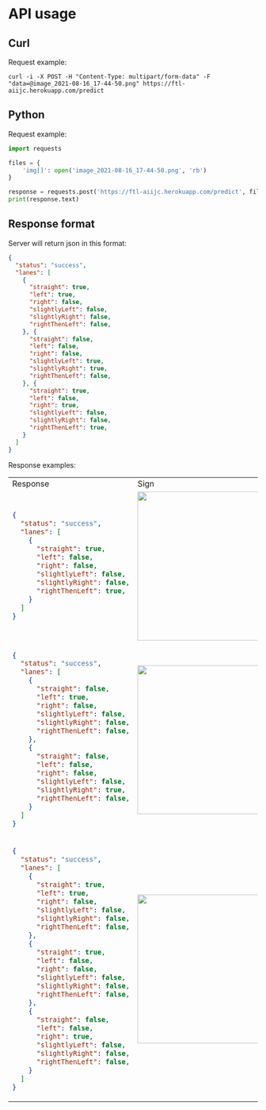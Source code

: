 # API usage

## Curl

Request example:

```
curl -i -X POST -H "Content-Type: multipart/form-data" -F "data=@image_2021-08-16_17-44-50.png" https://ftl-aiijc.herokuapp.com/predict
```

## Python

Request example:

```python
import requests

files = {
    'img[]': open('image_2021-08-16_17-44-50.png', 'rb')
}

response = requests.post('https://ftl-aiijc.herokuapp.com/predict', files=files)
print(response.text)
```

## Response format

Server will return json in this format:
```json
{
  "status": "success",
  "lanes": [
    {
      "straight": true,
      "left": true,
      "right": false,
      "slightlyLeft": false,
      "slightlyRight": false,
      "rightThenLeft": false,
    }, {
      "straight": false,
      "left": false,
      "right": false,
      "slightlyLeft": true,
      "slightlyRight": true,
      "rightThenLeft": false,
    }, {
      "straight": true,
      "left": false,
      "right": true,
      "slightlyLeft": false,
      "slightlyRight": false,
      "rightThenLeft": true,
    }
  ]
}
```

Response examples: 


<table>
<tr>
<td> Response </td> <td> Sign </td>
</tr>
<tr>
<td> 

```json
{
  "status": "success",
  "lanes": [
    {
      "straight": true,
      "left": false,
      "right": false,
      "slightlyLeft": false,
      "slightlyRight": false,
      "rightThenLeft": true,
    }
  ]
}
```

 </td>
<td>

<img src="https://i.imgur.com/t91YMqH.png" height="300"/>

</td>
</tr>

<tr>
<td> 

```json
{
  "status": "success",
  "lanes": [
    {
      "straight": false,
      "left": true,
      "right": false,
      "slightlyLeft": false,
      "slightlyRight": false,
      "rightThenLeft": false,
    },
    {
      "straight": false,
      "left": false,
      "right": false,
      "slightlyLeft": false,
      "slightlyRight": true,
      "rightThenLeft": false,
    }
  ]
}
```

 </td>
<td>

<img src="https://i.imgur.com/xJbipPk.png" height="300"/>

</td>
</tr>

<tr>
<td> 

```json
{
  "status": "success",
  "lanes": [
    {
      "straight": true,
      "left": true,
      "right": false,
      "slightlyLeft": false,
      "slightlyRight": false,
      "rightThenLeft": false,
    },
    {
      "straight": true,
      "left": false,
      "right": false,
      "slightlyLeft": false,
      "slightlyRight": false,
      "rightThenLeft": false,
    },
    {
      "straight": false,
      "left": false,
      "right": true,
      "slightlyLeft": false,
      "slightlyRight": false,
      "rightThenLeft": false,
    }
  ]
}
```

 </td>
<td>

<img src="https://i.imgur.com/niCAyhn.png" height="300"/>

</td>
</tr>

</table>